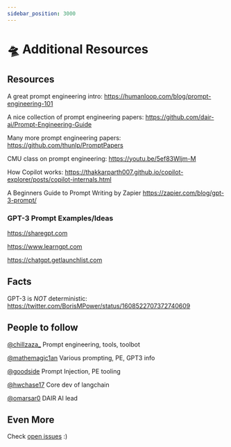 ```yaml
---
sidebar_position: 3000
---
```


# 🛸 Additional Resources

## Resources

A great prompt engineering intro: https://humanloop.com/blog/prompt-engineering-101

A nice collection of prompt engineering papers: https://github.com/dair-ai/Prompt-Engineering-Guide

Many more prompt engineering papers: https://github.com/thunlp/PromptPapers

CMU class on prompt engineering: https://youtu.be/5ef83Wljm-M

How Copilot works: https://thakkarparth007.github.io/copilot-explorer/posts/copilot-internals.html

A Beginners Guide to Prompt Writing by Zapier https://zapier.com/blog/gpt-3-prompt/ 

### GPT-3 Prompt Examples/Ideas

https://sharegpt.com

https://www.learngpt.com

https://chatgpt.getlaunchlist.com

## Facts

GPT-3 is *NOT* deterministic: https://twitter.com/BorisMPower/status/1608522707372740609

## People to follow

[@chillzaza_](https://mobile.twitter.com/chillzaza_) Prompt engineering, tools, toolbot

[@mathemagic1an](https://mobile.twitter.com/mathemagic1an) Various prompting, PE, GPT3 info

[@goodside](https://twitter.com/goodside/status/1588247865503010816) Prompt Injection, PE tooling

[@hwchase17](https://twitter.com/hwchase17) Core dev of langchain

[@omarsar0](https://twitter.com/omarsar0) DAIR AI lead

## Even More

Check [open issues](https://github.com/trigaten/Learn_Prompting/issues) :)